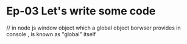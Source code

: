 # Ep-03 Let's write some code # 

// in node js window object which a global object borwser provides in console , is known as "global" itself